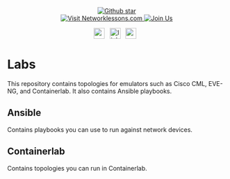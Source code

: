 <div align="center">
  <!-- GitHub Stars Badge -->
  <a href="https://github.com/networklessons/labs/stargazers">
    <img src="https://img.shields.io/github/stars/networklessons/labs?color=4BB797&logo=github" alt="Github star" />
  </a> <br>
  <!-- Website Badge -->
  <a href="https://networklessons.com">
    <img src="https://img.shields.io/badge/Website-networklessons.com-5381B5" alt="Visit Networklessons.com" />
  </a>
  <!-- Join Now Badge -->
  <a href="https://networklessons.com/sign-up">
    <img src="https://img.shields.io/badge/Community-Join%20Now-FFC369?logo=community" alt="Join Us" />
  </a>
<p align="center">
    <a href="https://x.com/networklessons"><img height="25" src="https://upload.wikimedia.org/wikipedia/commons/thumb/c/cc/X_icon.svg/150px-X_icon.svg.png" alt="x" /></a> &nbsp;
    <a href="https://www.linkedin.com/company/networklessons/"><img height="25" src="https://kestra.io/linkedin.svg" alt="linkedin" /></a> &nbsp;
<a href="https://www.youtube.com/networklessons"><img height="25" src="https://kestra.io/youtube.svg" alt="youtube" /></a> &nbsp;
</p>
</div>

# Labs

This repository contains topologies for emulators such as Cisco CML, EVE-NG, and Containerlab. It also contains Ansible playbooks.

## Ansible

Contains playbooks you can use to run against network devices.

## Containerlab

Contains topologies you can run in Containerlab.
